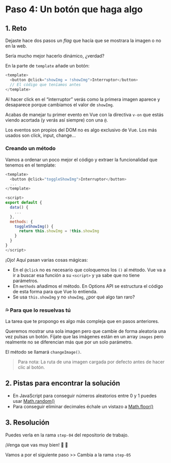 # Paso 4: Un botón que haga algo

## 1. Reto

Dejaste hace dos pasos un _flag_ que hacía que se mostrara la imagen o no en la web.

Sería mucho mejor hacerlo dinámico, ¿verdad?

En la parte de `template` añade un botón:

```js
<template>
  <button @click="showImg = !showImg">Interruptor</button>
  // El código que teníamos antes
</template>
```

Al hacer click en el “interruptor” verás como la primera imagen aparece y desaparece porque cambiamos el valor de `showImg`.

Acabas de manejar tu primer evento en Vue con la directiva `v-on` que estás viendo acortada (y verás así siempre) con una `@`.

Los eventos son propios del DOM no es algo exclusivo de Vue. Los más usados son click, input, change…

### Creando un método

Vamos a ordenar un poco mejor el código y extraer la funcionalidad que tenemos en el template:

```js
<template>
  <button @click="toggleShowImg">Interruptor</button>
  ...
</template> 

<script>
export default {
  data() {
    ...
  },
  methods: {
    toggleShowImg() {
      return this.showImg = !this.showImg
    }
  }
}
</script>
```

¡Ojo! Aquí pasan varias cosas mágicas:
- En el `@click` no es necesario que coloquemos los `()` al método. Vue va a ir a buscar esa función a su `<script>` y ya sabe que no tiene parámetros.
- En `methods` añadimos el método. En Options API se estructura el código de esta forma para que Vue lo entienda.
- Se usa `this.showImg` y no `showImg`, ¿por qué algo tan raro?
	 

### 💦 Para que lo resuelvas tú

La tarea que te propongo es algo más compleja que en pasos anteriores.

Queremos mostrar una sola imagen pero que cambie de forma aleatoria una vez pulsas un botón. Fíjate que las imágenes están en un array `images` pero realmente no se diferencian más que por un solo parámetro.

El método se llamará `changeImage()`. 

> Para nota: La ruta de una imagen cargada por defecto antes de hacer clic al botón.



## 2. Pistas para encontrar la solución

- En JavaScript para conseguir números aleatorios entre 0 y 1 puedes usar [Math.random()](https://developer.mozilla.org/es/docs/Web/JavaScript/Reference/Global_Objects/Math/random)
- Para conseguir eliminar decimales échale un vistazo a [Math.floor()](https://developer.mozilla.org/es/docs/Web/JavaScript/Reference/Global_Objects/Math/floor)

## 3. Resolución

Puedes verla en la rama `step-04` del repositorio de trabajo.

¡Venga que vas muy bien! 👏 👏

Vamos a por el siguiente paso \>\> Cambia a la rama `step-05`
